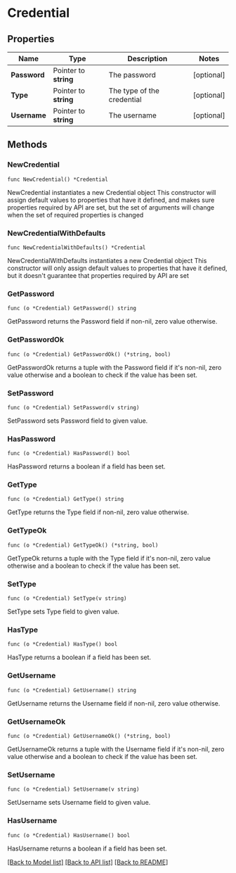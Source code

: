 # Credential

## Properties

Name | Type | Description | Notes
------------ | ------------- | ------------- | -------------
**Password** | Pointer to **string** | The password | [optional] 
**Type** | Pointer to **string** | The type of the credential | [optional] 
**Username** | Pointer to **string** | The username | [optional] 

## Methods

### NewCredential

`func NewCredential() *Credential`

NewCredential instantiates a new Credential object
This constructor will assign default values to properties that have it defined,
and makes sure properties required by API are set, but the set of arguments
will change when the set of required properties is changed

### NewCredentialWithDefaults

`func NewCredentialWithDefaults() *Credential`

NewCredentialWithDefaults instantiates a new Credential object
This constructor will only assign default values to properties that have it defined,
but it doesn't guarantee that properties required by API are set

### GetPassword

`func (o *Credential) GetPassword() string`

GetPassword returns the Password field if non-nil, zero value otherwise.

### GetPasswordOk

`func (o *Credential) GetPasswordOk() (*string, bool)`

GetPasswordOk returns a tuple with the Password field if it's non-nil, zero value otherwise
and a boolean to check if the value has been set.

### SetPassword

`func (o *Credential) SetPassword(v string)`

SetPassword sets Password field to given value.

### HasPassword

`func (o *Credential) HasPassword() bool`

HasPassword returns a boolean if a field has been set.

### GetType

`func (o *Credential) GetType() string`

GetType returns the Type field if non-nil, zero value otherwise.

### GetTypeOk

`func (o *Credential) GetTypeOk() (*string, bool)`

GetTypeOk returns a tuple with the Type field if it's non-nil, zero value otherwise
and a boolean to check if the value has been set.

### SetType

`func (o *Credential) SetType(v string)`

SetType sets Type field to given value.

### HasType

`func (o *Credential) HasType() bool`

HasType returns a boolean if a field has been set.

### GetUsername

`func (o *Credential) GetUsername() string`

GetUsername returns the Username field if non-nil, zero value otherwise.

### GetUsernameOk

`func (o *Credential) GetUsernameOk() (*string, bool)`

GetUsernameOk returns a tuple with the Username field if it's non-nil, zero value otherwise
and a boolean to check if the value has been set.

### SetUsername

`func (o *Credential) SetUsername(v string)`

SetUsername sets Username field to given value.

### HasUsername

`func (o *Credential) HasUsername() bool`

HasUsername returns a boolean if a field has been set.


[[Back to Model list]](../README.md#documentation-for-models) [[Back to API list]](../README.md#documentation-for-api-endpoints) [[Back to README]](../README.md)


